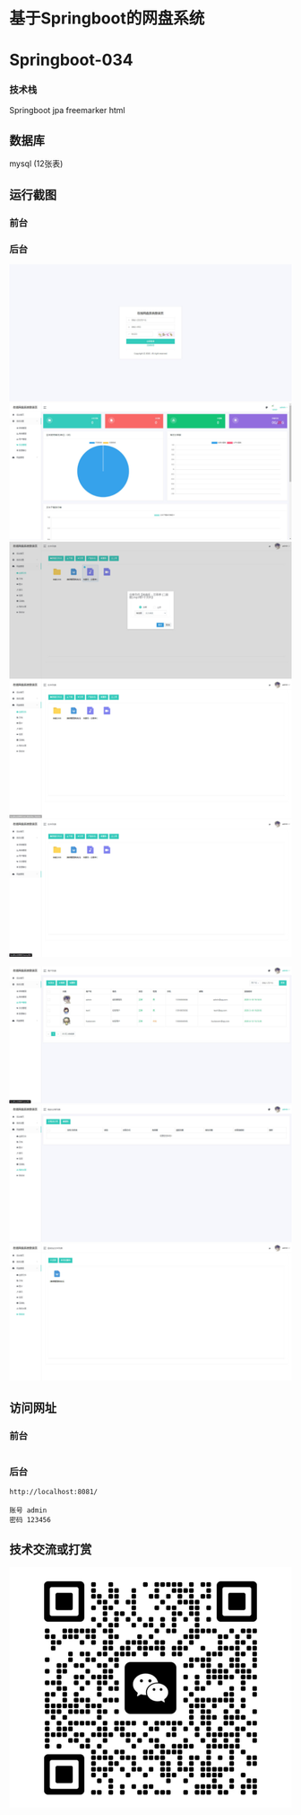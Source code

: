 # 基于Springboot的网盘系统

# Springboot-034

### 技术栈

Springboot jpa freemarker html

## 数据库

mysql (12张表)



## 运行截图

### 前台

### 后台

![1688642409609](./images/1.jpg)![1688642431528](./images/2.jpg)![1688642440164](./images/3.jpg)![1688642449861](./images/4.jpg)![1688642488417](./images/5.jpg)

![1688642512574](./images/6.jpg)![1688642534905](./images/7.jpg)![1688642549057](./images/8.jpg)






## 访问网址

### 前台

```

```

### 后台

```
http://localhost:8081/

账号 admin
密码 123456
```

##  技术交流或打赏

![1688642565881](./images/vx.jpg)
